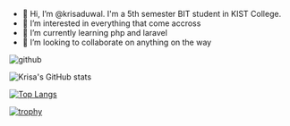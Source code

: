 - 👋 Hi, I’m @krisaduwal. I'm a 5th semester BIT student in KIST College.
- 👀 I’m interested in everything that come accross
- 🌱 I’m currently learning php and laravel
- 💞️ I’m looking to collaborate on anything on the way


![github](https://img.shields.io/badge/GitHub-000000?style=for-the-badge&logo=GitHub&logoColor=white)

<!-- display the social media buttons in your README -->


<!---
krisaduwal/krisaduwal is a ✨ special ✨ repository because its `README.md` (this file) appears on your GitHub profile.
You can click the Preview link to take a look at your changes.
--->
<!-- [![Krisa's GitHub stats](https://github-readme-stats.vercel.app/api?username=krisaduwal)](https://github.com/krisa/github-readme-stats) -->

<!-- ![Krisa's GitHub stats](https://github-readme-stats.vercel.app/api?username=krisaduwal&hide=contribs,prs) -->

![Krisa's GitHub stats](https://github-readme-stats.vercel.app/api?username=krisaduwal&show_icons=true&theme=dark)

[![Top Langs](https://github-readme-stats.vercel.app/api/top-langs/?username=krisaduwal&layout=compact)](https://github.com/krisaduwal/github-readme-stats)

<!-- https://github-profile-trophy.vercel.app/?username=krisaduwal&title=Followers
 -->
<!-- https://github-profile-trophy.vercel.app/?username=krisaduwal&no-bg=true -->

[![trophy](https://github-profile-trophy.vercel.app/?username=krisaduwal&row=1&column=1&theme=onedark)](https://github.com/krisaduwal/github-profile-trophy)
